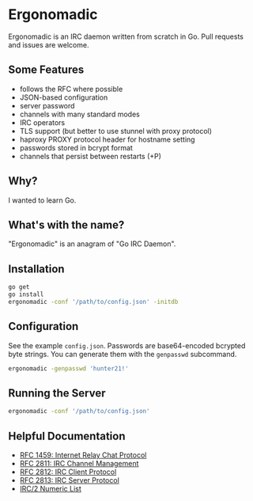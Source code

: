 # Ergonomadic

Ergonomadic is an IRC daemon written from scratch in Go. Pull requests
and issues are welcome.

## Some Features

- follows the RFC where possible
- JSON-based configuration
- server password
- channels with many standard modes
- IRC operators
- TLS support (but better to use stunnel with proxy protocol)
- haproxy PROXY protocol header for hostname setting
- passwords stored in bcrypt format
- channels that persist between restarts (+P)

## Why?

I wanted to learn Go.

## What's with the name?

"Ergonomadic" is an anagram of "Go IRC Daemon".

## Installation

```sh
go get
go install
ergonomadic -conf '/path/to/config.json' -initdb
```

## Configuration

See the example `config.json`. Passwords are base64-encoded bcrypted
byte strings. You can generate them with the `genpasswd` subcommand.

```sh
ergonomadic -genpasswd 'hunter21!'
```

## Running the Server

```sh
ergonomadic -conf '/path/to/config.json'
```

## Helpful Documentation

- [RFC 1459: Internet Relay Chat Protocol](http://tools.ietf.org/html/rfc1459)
- [RFC 2811: IRC Channel Management](http://tools.ietf.org/html/rfc2811)
- [RFC 2812: IRC Client Protocol](http://tools.ietf.org/html/rfc2812)
- [RFC 2813: IRC Server Protocol](http://tools.ietf.org/html/rfc2813)
- [IRC/2 Numeric List](https://www.alien.net.au/irc/irc2numerics.html)
